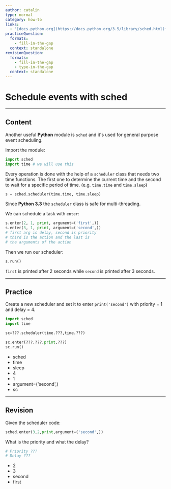 ```yaml
---
author: catalin
type: normal
category: how-to
links:
  - '[docs.python.org](https://docs.python.org/3.5/library/sched.html){website}'
practiceQuestion:
  formats:
    - fill-in-the-gap
  context: standalone
revisionQuestion:
  formats:
    - fill-in-the-gap
    - type-in-the-gap
  context: standalone
---
```


# Schedule events with sched


---

## Content

Another useful **Python** module is `sched` and it's used for general purpose event scheduling.

Import the module:

```python
import sched
import time # we will use this
```

Every operation is done with the help of a `scheduler` class that needs two time functions. The first one to determine the current time and the second to wait for a specific period of time. (e.g. `time.time` and `time.sleep`)

```python
s = sched.scheduler(time.time, time.sleep)
```

Since **Python 3.3** the `scheduler` class is safe for multi-threading.

We can schedule a task with `enter`:

```python
s.enter(2, 1, print, argument=('first',))
s.enter(3, 1, print, argument=('second',))
# first arg is delay, second is priority
# third is the action and the last is
# the arguments of the action
```

Then we run our scheduler:

```python
s.run()
```

`first` is printed after 2 seconds while `second` is printed after 3 seconds.


---

## Practice

Create a new scheduler and set it to enter `print('second')` with priority = 1 and delay = 4.

```python
import sched
import time

sc=???.scheduler(time.???,time.???)

sc.enter(???,???,print,???)
sc.run()
```

- sched
- time
- sleep
- 4
- 1
- argument=('second',)
- sc


---

## Revision

Given the scheduler code:

```python
sched.enter(3,2,print,argument=('second',))
```
What is the priority and what the delay?
```python
# Priority ???
# Delay ???
```

- 2
- 3
- second
- first
